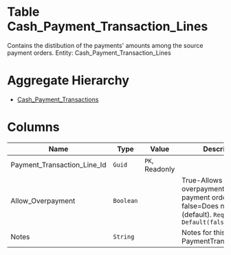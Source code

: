 # Table Cash_Payment_Transaction_Lines

Contains the distibution of the payments' amounts among the source payment orders. Entity: Cash_Payment_Transaction_Lines

# Aggregate Hierarchy

* [Cash_Payment_Transactions](Cash_Payment_Transactions.md)

# Columns

| Name | Type | Value | Description |
| - | - | - | --- |
|Payment_Transaction_Line_Id|`Guid`|`PK`, Readonly||
|Allow_Overpayment|`Boolean`||True-Allows overpayment for the payment order; false=Does not allow (default). `Required` `Default(false)` |
|Notes|`String`||Notes for this PaymentTransactionLine. |
